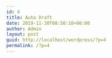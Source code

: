 ```yaml
---
id: 4
title: Auto Draft
date: 2019-11-30T08:58:18+00:00
author: Admin
layout: post
guid: http://localhost/wordpress/?p=4
permalink: /?p=4
---
```


